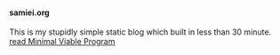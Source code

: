 #### samiei.org

This is my stupidly simple static blog which built in less than 30 minute. [read Minimal Viable Program](http://joearms.github.io/2014/06/25/minimal-viable-program.html)
